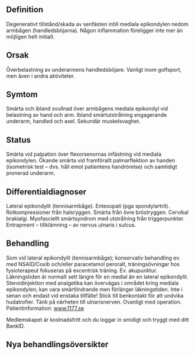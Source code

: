 ## Definition

Degenerativt tillstånd/skada av senfästen intill mediala epikondylen nedom armbågen (handledsböjarna). Någon inflammation föreligger inte mer än möjligen helt initialt.

## Orsak

Överbelastning av underarmens handledsböjare. Vanligt inom golfsport, men även i andra aktiviteter.

## Symtom

Smärta och ibland svullnad över armbågens mediala epikondyl vid belastning av hand och arm. Ibland smärtutstrålning engagerande underarm, handled och axel. Sekundär muskelsvaghet.

## Status

Smärta vid palpation över flexorsenornas infästning vid mediala epikondylen. Ökande smärta vid framförallt palmarflektion av handen (isometrisk test – dvs. håll emot patientens handrörelse) och samtidigt pronerad underarm.

## Differentialdiagnoser

Lateral epikondylit (tennisarmbåge). Entesopati (pga spondylartrit). Rotkompressioner från halsryggen. Smärta från övre bröstryggen. Cervikal brakialgi. Myofasciellt smärtsyndrom med utstrålning från triggerpunkter. Entrapment – tillklämning – av nervus ulnaris i sulcus.

## Behandling

Som vid lateral epikondylit (tennisarmbåge); konservativ behandling ev. med NSAID/Coxib och/eller paracetamol peroralt, träningsövningar hos fysioterapeut fokuseras på excentrisk träning. Ev. akupunktur. Läkningstiden är normalt sett längre för en medial än en lateral epikondylit. Steroidinjektion med analgetika kan övervägas i området kring mediala epikondylen; kan vara smärtlindrande men förlänger läkningstiden. Inte i senan och endast vid enstaka tillfälle! Stick till benkontakt för att undvika hudatrofier. Tänk på närheten till ulnarisnerven. Ovanligt med operation.
Patientinformation: www.1177.se


Medlemskapet är kostnadsfritt och du loggar in smidigt och tryggt med ditt BankID.

## Nya behandlingsöversikter

